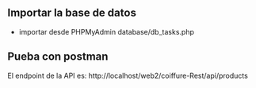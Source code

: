 ## Importar la base de datos
- importar desde PHPMyAdmin database/db_tasks.php


## Pueba con postman
El endpoint de la API es: http://localhost/web2/coiffure-Rest/api/products
